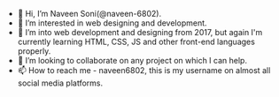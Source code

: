 - 👋 Hi, I’m Naveen Soni(@naveen-6802).
- 👀 I’m interested in web designing and development.
- 🌱 I’m into web development and designing from 2017, but again I'm currently learning HTML, CSS, JS and other front-end languages properly.
- 💞️ I’m looking to collaborate on any project on which I can help.
- 📫 How to reach me - naveen6802, this is my username on almost all social media platforms.

<!---
naveen-6802/naveen-6802 is a ✨ special ✨ repository because its `README.md` (this file) appears on your GitHub profile.
You can click the Preview link to take a look at your changes.
--->
